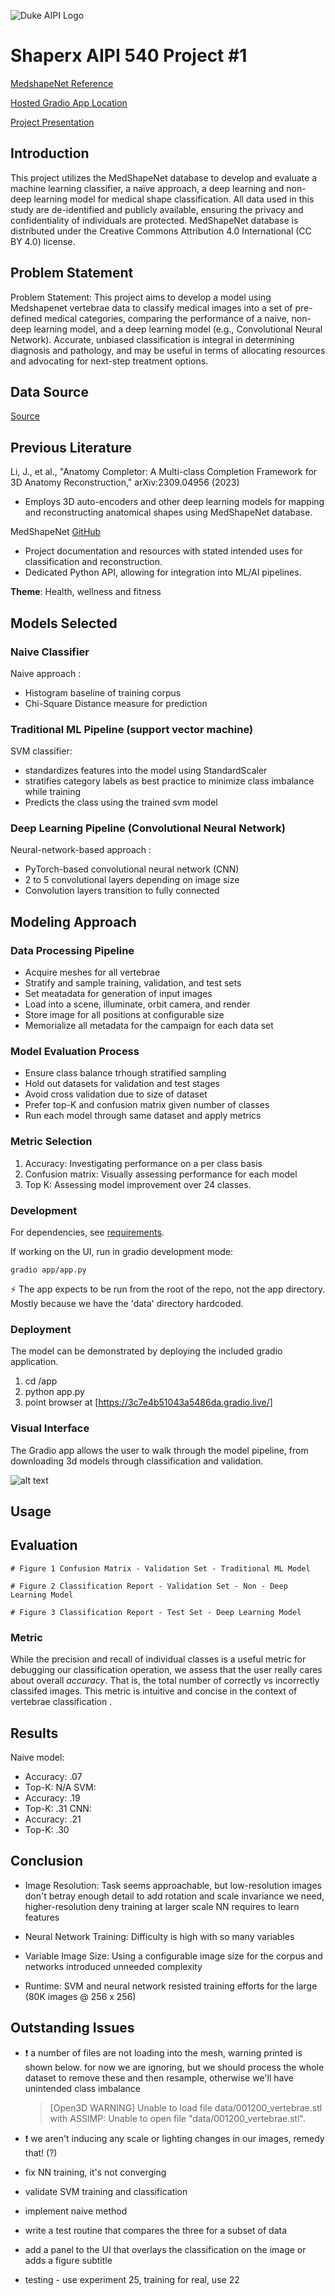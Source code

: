 ![Duke AIPI Logo](https://storage.googleapis.com/aipi_datasets/Duke-AIPI-Logo.png)

# Shaperx AIPI 540 Project #1

[MedshapeNet Reference](https://arxiv.org/abs/2308.16139)

[Hosted Gradio App Location](https://7c7b056f60a7fed238.gradio.live/)

[Project Presentation](https://prodduke-my.sharepoint.com/personal/jjm126_duke_edu/_layouts/15/stream.aspx?id=%2Fpersonal%2Fjjm126%5Fduke%5Fedu%2FDocuments%2FAIPI%2D540%2Fvision%5Fproject%5Fpresentation%2Emp4&ga=1&referrer=StreamWebApp%2EWeb&referrerScenario=AddressBarCopied%2Eview%2Ed64e213c%2De763%2D4f45%2D86aa%2D97d52f919d93)

## Introduction
This project utilizes the MedShapeNet database to develop and evaluate a machine learning classifier, a naïve approach, a deep learning and non-deep learning model for medical shape classification. All data used in this study are de-identified and publicly available, ensuring the privacy and confidentiality of individuals are protected. MedShapeNet database is distributed under the Creative Commons Attribution 4.0 International (CC BY 4.0) license. 

## Problem Statement
Problem Statement: This project aims to develop a model using Medshapenet vertebrae data to classify medical images into a set of pre-defined medical categories, comparing the performance of a naive, non-deep learning model, and a deep learning model (e.g., Convolutional Neural Network). Accurate, unbiased classification is integral in determining diagnosis and pathology, and may be useful in terms of allocating resources and advocating for next-step treatment options.

## Data Source
[Source](https://arxiv.org/abs/2308.16139)

## Previous Literature

Li, J., et al., "Anatomy Completor: A Multi-class Completion Framework for 3D Anatomy Reconstruction," arXiv:2309.04956 (2023)

- Employs 3D auto-encoders and other deep learning models for mapping and reconstructing anatomical shapes using MedShapeNet database.

MedShapeNet [GitHub](https://github.com/GLARKI/MedShapeNet2.0)

- Project documentation and resources with stated intended uses for classification and reconstruction. ​
- Dedicated Python API, allowing for integration into ML/AI pipelines. 

**Theme**: Health, wellness and fitness

## Models Selected

### Naive Classifier

Naive approach :

- Histogram baseline of training corpus
- Chi-Square Distance measure for prediction 
   
### Traditional ML Pipeline (support vector machine)

SVM classifier:

- standardizes features into the model using StandardScaler
- stratifies category labels as best practice to minimize class imbalance while training
- Predicts the class using the trained svm model

### Deep Learning Pipeline (Convolutional Neural Network)

Neural-network-based approach : 

- PyTorch-based convolutional neural network (CNN)
- 2 to 5 convolutional layers depending on image size
- Convolution layers transition to fully connected

## Modeling Approach   

### Data Processing Pipeline

- Acquire meshes for all vertebrae
- Stratify and sample training, validation, and test sets
- Set meatadata for generation of input images
- Load into a scene, illuminate, orbit camera, and render
- Store image for all positions at configurable size
- Memorialize all metadata for the campaign for each data set

### Model Evaluation Process

 - Ensure class balance trhough stratified sampling
 - Hold out datasets for validation and test stages
 - Avoid cross validation due to size of dataset
 - Prefer top-K and confusion matrix given number of classes
 - Run each model through same dataset and apply metrics

### Metric Selection

1) Accuracy: Investigating performance on a per class basis
2) Confusion matrix: Visually assessing performance for each model
3) Top K: Assessing model improvement over 24 classes. 

### Development

For dependencies, see [requirements](requirements.txt). 

If working on the UI, run in gradio development mode: 

`gradio app/app.py`

⚡ The app expects to be run from the root of the repo, not the app directory. Mostly because we have the 'data' directory hardcoded.


### Deployment

The model can be demonstrated by deploying the included gradio application. 

1. cd <repo>/app
2. python app.py 
3. point browser at [https://3c7e4b51043a5486da.gradio.live/]

### Visual Interface 

The Gradio app allows the user to walk through the model pipeline, from downloading 3d models through classification and validation. 

![alt text](app.png)

## Usage 


## Evaluation

    # Figure 1 Confusion Matrix - Validation Set - Traditional ML Model

    # Figure 2 Classification Report - Validation Set - Non - Deep Learning Model

    # Figure 3 Classification Report - Test Set - Deep Learning Model

### Metric

While the precision and recall of individual classes is a useful metric for debugging our classification operation, we assess that the user really cares about overall *accuracy*. That is, the total number of correctly vs incorrectly classifed images. This metric is intuitive and concise in the context of vertebrae classification . 

## Results

Naive model: 
 - Accuracy: .07
 - Top-K: N/A
SVM:
 - Accuracy: .19
 - Top-K: .31
CNN:
 - Accuracy: .21
 - Top-K: .30

## Conclusion
 - Image Resolution: Task seems approachable, but low-resolution images don't betray enough detail to add rotation and scale invariance we need, higher-resolution deny training at larger scale NN requires to learn features ​

- Neural Network Training: Difficulty is high with so many variables​

- Variable Image Size: Using a configurable image size for the corpus and networks introduced unneeded complexity​

- Runtime: SVM and neural network resisted training efforts for the large (80K images @ 256 x 256)
## Outstanding Issues 

- ❗ a number of files are not loading into the mesh, warning printed is shown below. for now we are ignoring, but we should process the whole dataset to remove these and then resample, otherwise we'll have unintended class imbalance
  > [Open3D WARNING] Unable to load file data/001200_vertebrae.stl with ASSIMP: Unable to open file "data/001200_vertebrae.stl".
- ❗ we aren't inducing any scale or lighting changes in our images, remedy that! (?)
- fix NN training, it's not converging 
- validate SVM training and classification 
- implement naive method 
- write a test routine that compares the three for a subset of data
- add a panel to the UI that overlays the classification on the image or adds a figure subtitle 

- testing - use experiment 25, training for real, use 22 
